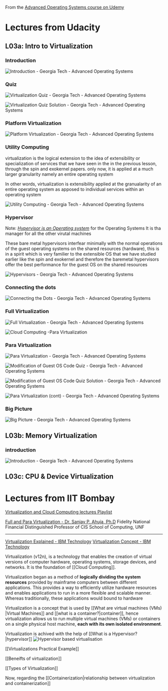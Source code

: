 From the [Advanced Operating Systems course on Udemy](https://learn.udacity.com/courses/ud189)

# Lectures from Udacity 

## L03a: Intro to Virtualization

### Introduction

![Introduction - Georgia Tech - Advanced Operating Systems](https://www.youtube.com/watch?v=gAuYI7TiXgo)

### Quiz

![Virtualization Quiz - Georgia Tech - Advanced Operating Systems](https://www.youtube.com/watch?v=CovACwT5fMg)

![Virtualization Quiz Solution - Georgia Tech - Advanced Operating Systems](https://www.youtube.com/watch?v=vtjMgvSLqtY)


### Platform Virtualization
![Platform Virtualization - Georgia Tech - Advanced Operating Systems](https://www.youtube.com/watch?v=clxKdltzFXU)

### Utility Computing
virtualization is the logical extension to the idea of extensibility or specialization of services that we have seen in the in the previous lesson, through the spin and exokernel papers.
only now, it is applied at a much larger granularity namely an entire operating system

In other words, virtualization is extensibility applied at the granualarity of an entire operating system as apposed to individual services within an operating system

![Utility Computing - Georgia Tech - Advanced Operating Systems](https://www.youtube.com/watch?v=mm9Xam0DjJQ)

### Hypervisor
Note: *<u>Hypervisor is an Operating system</u>* for the Operating Systems
It is tha manager for all the other virutal machines

These bare metal hypervisors interfear minimally with the normal operations of the guest operating systems on the shared resources (hardware), this is in a spirit which is very familier to the extensible OS that we have studied earlier like the spin and exokernel and therefore the baremetal hypervisors offer the best performance for the guest OS on the shared resources

![Hypervisors - Georgia Tech - Advanced Operating Systems](https://www.youtube.com/watch?v=Q0XyphhfJXE)

### Connecting the dots

![Connecting the Dots - Georgia Tech - Advanced Operating Systems](https://www.youtube.com/watch?v=lBTXJ52639g)



### Full Virtualization

![Full Virtualization - Georgia Tech - Advanced Operating Systems](https://www.youtube.com/watch?v=CLR0pq9dy4g)

![Cloud Computing -Para Virtualization](https://www.youtube.com/watch?v=-rrnt79YPZ4)



### Para Virtualization

![Para Virtualization - Georgia Tech - Advanced Operating Systems](https://www.youtube.com/watch?v=1PYNcmZTjiE)


![Modification of Guest OS Code Quiz - Georgia Tech - Advanced Operating Systems](https://www.youtube.com/watch?v=33U3_wAeSwQ)

![Modification of Guest OS Code Quiz Solution - Georgia Tech - Advanced Operating Systems](https://www.youtube.com/watch?v=lnhFag1x7G4)

![Para Virtualization (cont) - Georgia Tech - Advanced Operating Systems](https://www.youtube.com/watch?v=uoTPmCUfedU)


### Big Picture
![Big Picture - Georgia Tech - Advanced Operating Systems](https://www.youtube.com/watch?v=0T4nRx69b8E)




## L03b: Memory Virtualization
### introduction

![Introduction - Georgia Tech - Advanced Operating Systems](https://www.youtube.com/watch?v=Bq0qVZtd84w)

## L03c: CPU & Device Virtualization






# Lectures from IIT Bombay
[Virtualization and Cloud Computing lectures Playlist](https://www.youtube.com/playlist?list=PLDW872573QAbcpQ7VSUdcm4o3tgnQYBE8)






[Full and Para Virtualization - Dr. Sanjay P. Ahuja, Ph.D](https://www.unf.edu/~sahuja/cloudcourse/Fullandparavirtualization.pdf)
Fidelity National Financial Distinguished Professor of CIS
School of Computing, UNF



----

[Virtualization Explained - IBM Technology](https://www.youtube.com/watch?v=FZR0rG3HKIk)
[Virtualization Concept - IBM Technology](https://www.ibm.com/topics/virtualization)

Virtualization (v12n), is a technology that enables the creation of virtual versions of computer hardware, operating systems, storage devices, and networks. It is the foundation of [[Cloud Computing]].

Virtualization began as a method of **logically dividing the system resources** provided by mainframe computers between different applications. This provides a way to efficiently utilize hardware resources and enables applications to run in a more flexible and scalable manner.
Whereas traditionally, these applications would bound to hardware


Virtualization is a concept that is used by [[What are virtual machines (VMs) |Virtual Machines]] and [[what is a container?|container]], hence virtualization allows us to run multiple virtual machines (VMs) or containers on a single physical host machine, **each with its own isolated environment**. 

Virtualization is achived with the help of [[What is a Hypervisor?|hypervisor]]
![Hypervisor based virtualisation](https://blog.risingstack.com/wp-content/uploads/2021/07/hypervisor-based-virtualization.jpeg)


[[Virtualizations Practical Example]]

[[Beneifts of virtualization]]

[[Types of Virtualization]]




Now, regarding the [[Containerization|relationship between virtualization and containerization]]